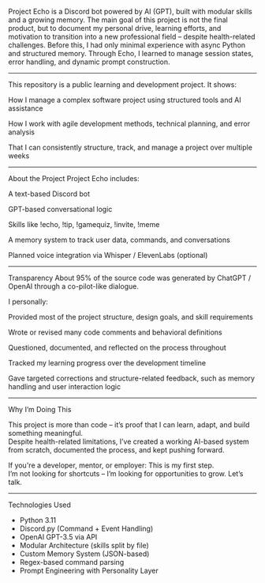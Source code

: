 Project Echo is a Discord bot powered by AI (GPT), built with modular skills and a growing memory.
The main goal of this project is not the final product, but to document my personal drive, learning efforts, and motivation to transition into a new professional field – despite health-related challenges.
Before this, I had only minimal experience with async Python and structured memory. Through Echo, I learned to manage session states, error handling, and dynamic prompt construction.
__________________________________________________________________________________________________________________
This repository is a public learning and development project. It shows:

How I manage a complex software project using structured tools and AI assistance

How I work with agile development methods, technical planning, and error analysis

That I can consistently structure, track, and manage a project over multiple weeks
__________________________________________________________________________________________________________________
About the Project
Project Echo includes:

A text-based Discord bot

GPT-based conversational logic

Skills like !echo, !tip, !gamequiz, !invite, !meme

A memory system to track user data, commands, and conversations

Planned voice integration via Whisper / ElevenLabs (optional)
__________________________________________________________________________________________________________________
Transparency
About 95% of the source code was generated by ChatGPT / OpenAI through a co-pilot-like dialogue.

I personally:

Provided most of the project structure, design goals, and skill requirements

Wrote or revised many code comments and behavioral definitions

Questioned, documented, and reflected on the process throughout

Tracked my learning progress over the development timeline

Gave targeted corrections and structure-related feedback, such as memory handling and user interaction logic
__________________________________________________________________________________________________________________
Why I’m Doing This

This project is more than code – it’s proof that I can learn, adapt, and build something meaningful.  
Despite health-related limitations, I’ve created a working AI-based system from scratch, documented the process, and kept pushing forward.

If you're a developer, mentor, or employer: This is my first step.  
I’m not looking for shortcuts – I’m looking for opportunities to grow. Let’s talk.
__________________________________________________________________________________________________________________
Technologies Used

- Python 3.11
- Discord.py (Command + Event Handling)
- OpenAI GPT-3.5 via API
- Modular Architecture (skills split by file)
- Custom Memory System (JSON-based)
- Regex-based command parsing
- Prompt Engineering with Personality Layer



